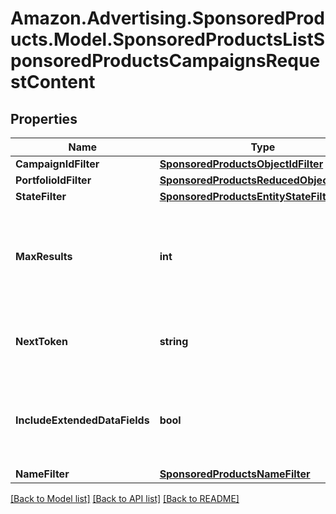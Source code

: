 # Amazon.Advertising.SponsoredProducts.Model.SponsoredProductsListSponsoredProductsCampaignsRequestContent

## Properties

Name | Type | Description | Notes
------------ | ------------- | ------------- | -------------
**CampaignIdFilter** | [**SponsoredProductsObjectIdFilter**](SponsoredProductsObjectIdFilter.md) |  | [optional] 
**PortfolioIdFilter** | [**SponsoredProductsReducedObjectIdFilter**](SponsoredProductsReducedObjectIdFilter.md) |  | [optional] 
**StateFilter** | [**SponsoredProductsEntityStateFilter**](SponsoredProductsEntityStateFilter.md) |  | [optional] 
**MaxResults** | **int** | Number of records to include in the paginated response. Defaults to max page size for given API | [optional] 
**NextToken** | **string** | token value allowing to navigate to the next response page | [optional] 
**IncludeExtendedDataFields** | **bool** | Whether to get entity with extended data fields such as creationDate, lastUpdateDate, servingStatus | [optional] 
**NameFilter** | [**SponsoredProductsNameFilter**](SponsoredProductsNameFilter.md) |  | [optional] 

[[Back to Model list]](../README.md#documentation-for-models) [[Back to API list]](../README.md#documentation-for-api-endpoints) [[Back to README]](../README.md)


